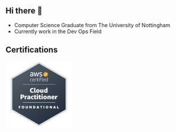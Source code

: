 ## Hi there 👋

- Computer Science Graduate from The University of Nottingham
- Currently work in the Dev Ops Field

## Certifications 

<img src="aws-certified-cloud-practitioner(1).png" alt="drawing" width="180"/>
